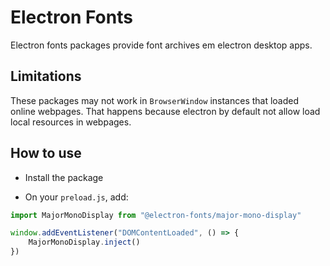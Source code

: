 # Electron Fonts

Electron fonts packages provide font archives em electron desktop apps.

## Limitations

These packages may not work in `BrowserWindow` instances that loaded online webpages. That happens because electron by default not allow load local resources in webpages.

## How to use

* Install the package

* On your `preload.js`, add:

```ts
import MajorMonoDisplay from "@electron-fonts/major-mono-display"

window.addEventListener("DOMContentLoaded", () => {
    MajorMonoDisplay.inject()
})
```